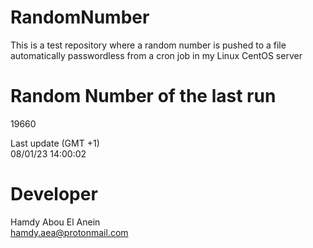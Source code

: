 # RandomNumber    
This is a test repository where a random number is pushed to a file automatically passwordless from a cron job in my Linux CentOS server    
# Random Number of the last run   
19660
      
Last update (GMT +1)    
08/01/23 14:00:02
# Developer    
Hamdy Abou El Anein   
hamdy.aea@protonmail.com
